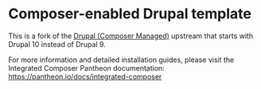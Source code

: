 # Composer-enabled Drupal template

This is a fork of the [Drupal (Composer Managed)](https://github.com/pantheon-upstreams/drupal-composer-managed) upstream that starts with Drupal 10 instead of Drupal 9.

For more information and detailed installation guides, please visit the
Integrated Composer Pantheon documentation: https://pantheon.io/docs/integrated-composer

